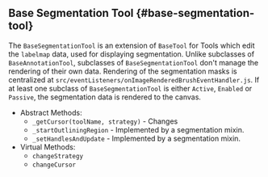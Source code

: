 ## Base Segmentation Tool {#base-segmentation-tool}

The `BaseSegmentationTool` is an extension of `BaseTool` for Tools which edit the `labelmap` data, used for displaying segmentation.
Unlike subclasses of `BaseAnnotationTool`, subclasses of `BaseSegmentationTool` don't manage the rendering of their own data.
Rendering of the segmentation masks is centralized at `src/eventListeners/onImageRenderedBrushEventHandler.js`.
If at least one subclass of `BaseSegmentationTool` is either `Active`, `Enabled` or `Passive`, the segmentation data is rendered to the canvas.

- Abstract Methods:
  - `_getCursor(toolName, strategy)` - Changes
  - `_startOutliningRegion` - Implemented by a segmentation mixin.
  - `_setHandlesAndUpdate` - Implemented by a segmentation mixin.
- Virtual Methods:
  - `changeStrategy`
  - `changeCursor`
